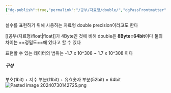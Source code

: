 ```yaml
---
{"dg-publish":true,"permalink":"/공부/자료형/double/","dgPassFrontmatter":true}
---
```



실수를 표현하기 위해 사용하는 자료형
double precision이라고도 한다

[[공부/자료형/float\|float]]가 4Byte인 것에 비해 double은 **8Byte=64bit**이다
둘의 차이는 ==정밀도==에 있다고 할 수 있다

표현할 수 있는 데이터의 범위는 -1.7 x 10^308 ~ 1.7 x 10^308 이다

##### 구성
부호(1bit) + 지수 부분(11bit) + 유효숫자 부분(52bit) = 64bit
![Pasted image 20240730142725.png](/img/user/%EC%B2%A8%EB%B6%80%ED%8C%8C%EC%9D%BC/Pasted%20image%2020240730142725.png)